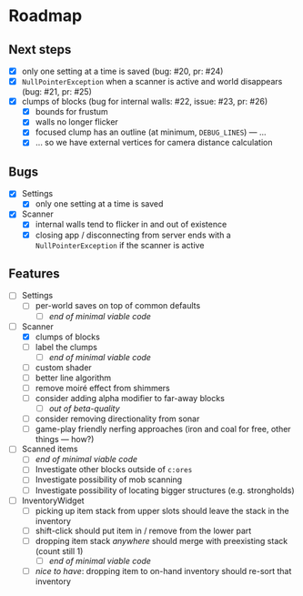 # Roadmap

## Next steps

- [x] only one setting at a time is saved (bug: #20, pr: #24)
- [x] `NullPointerException` when a scanner is active and world disappears (bug: #21, pr: #25)
- [x] clumps of blocks (bug for internal walls: #22, issue: #23, pr: #26)
  - [x] bounds for frustum
  - [x] walls no longer flicker
  - [x] focused clump has an outline (at minimum, `DEBUG_LINES`) &mdash; ...
  - [x] ... so we have external vertices for camera distance calculation

## Bugs

- [x] Settings
  - [x] only one setting at a time is saved

- [x] Scanner
  - [x] internal walls tend to flicker in and out of existence
  - [x] closing app / disconnecting from server ends with a `NullPointerException` if the scanner is active

## Features

- [ ] Settings
  - [ ] per-world saves on top of common defaults
    - [ ] _end of minimal viable code_
- [ ] Scanner
  - [x] clumps of blocks
  - [ ] label the clumps
    - [ ] _end of minimal viable code_
  - [ ] custom shader
  - [ ] better line algorithm
  - [ ] remove moiré effect from shimmers
  - [ ] consider adding alpha modifier to far-away blocks
    - [ ] _out of beta-quality_
  - [ ] consider removing directionality from sonar
  - [ ] game-play friendly nerfing approaches (iron and coal for free, other things &mdash; how?)
- [ ] Scanned items
  - [ ] _end of minimal viable code_
  - [ ] Investigate other blocks outside of `c:ores`
  - [ ] Investigate possibility of mob scanning
  - [ ] Investigate possibility of locating bigger structures (e.g. strongholds)
- [ ] InventoryWidget
  - [ ] picking up item stack from upper slots should leave the stack in the inventory
  - [ ] shift-click should put item in / remove from the lower part
  - [ ] dropping item stack _anywhere_ should merge with preexisting stack (count still 1)
    - [ ] _end of minimal viable code_
  - [ ] _nice to have_: dropping item to on-hand inventory should re-sort that inventory
